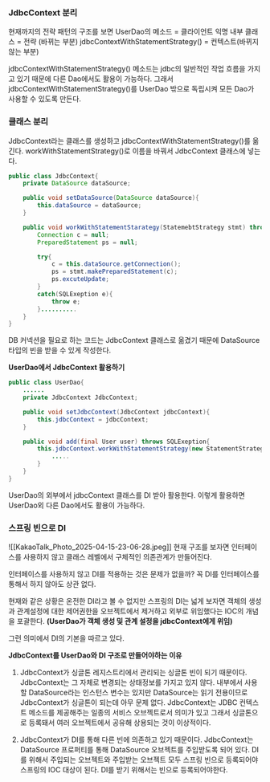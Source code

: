 
### JdbcContext 분리
현재까지의 전략 패턴의 구조를 보면
UserDao의 메소드 = 클라이언트
익명 내부 클래스 = 전략 (바뀌는 부분)
jdbcContextWithStatementStrategy() = 컨텍스트(바뀌지 않는 부분)

jdbcContextWithStatementStrategy() 메소드는 jdbc의 일반적인 작업 흐름을 가지고 있기 때문에 다른 Dao에서도
활용이 가능하다.
그래서 jdbcContextWithStatementStrategy()를 UserDao 밖으로 독립시켜 모든 Dao가 사용할 수 있도록 만든다.

### 클래스 분리
JdbcContext라는 클래스를 생성하고 jdbcContextWithStatementStrategy()를 옮긴다.
workWithStatementStrategy()로 이름을 바꿔서 JdbcContext 클래스에 넣는다.

```java
public class JdbcContext{
	private DataSource dataSource;

	public void setDataSource(DataSource dataSource){
		this.dataSource = dataSource;
	}

	public void workWithStatementStarategy(StatemebtStrategy stmt) throws SQLExeption{
		Connection c = null;
		PreparedStatement ps = null;

		try{
			c = this.dataSource.getConnection();
			ps = stmt.makePreparedStatement(c);
			ps.excuteUpdate;
		}
		catch(SQLExeption e){
			throw e;
		}..........
	}
}
```
DB 커넥션을 필요로 하는 코드는 JdbcContext 클래스로 옮겼기 때문에 DataSource 타입의 빈을 받을 수 있게 작성한다.

**UserDao에서 JdbcContext 활용하기**
```java
public class UserDao{
	......
	private JdbcContext JdbcContext;

	public void setJdbcContext(JdbcContext jdbcContext){
		this.jdbcContext = jdbcContext;
	}

	public void add(final User user) throws SQLExeption{
		this.jdbcContext.workWithStatementStrategy(new StatementStrategy){
			.....
		}
	}
}
```
UserDao의 외부에서 jdbcContext 클래스를 DI 받아 활용한다.
이렇게 활용하면  UserDao외 다른 Dao에서도 활용이 가능하다.


### 스프링 빈으로 DI

![[KakaoTalk_Photo_2025-04-15-23-06-28.jpeg]]
현재 구조를 보자면 인터페이스를 사용하지 않고 클래스 레벨에서 구체적인 의존관계가 만들어진다.

인터페이스를 사용하지 않고 DI를 적용하는 것은 문제가 없을까?
꼭 DI를 인터페이스를 통해서 하지 않아도 상관 없다.

현재와 같은 상황은 온전한 DI라고 볼 수 없지만 스프링의 DI는 넓게 보자면 객체의 생성과 관계설정에 대한 제어권한을
오브젝트에서 제거하고 외부로 위임했다는 IOC의 개념을 포괄한다.
**(UserDao가 객체 생성 및 관계 설정을 jdbcContext에게 위임)**

그런 의미에서 DI의 기본을 따르고 있다.

**JdbcContext를 UserDao와 DI 구조로 만들어야하는 이유**
1. JdbcContext가 싱글톤 레지스트리에서 관리되는 싱글톤 빈이 되기 때문이다.
		JdbcContext는 그 자체로 변경되는 상태정보를 가지고 있지 않다.
		내부에서 사용할 DataSource라는 인스턴스 변수는 있지만 DataSource는 읽기 전용이므로 JdbcContext가 싱글톤이 되는데
		아무 문제 없다.
		JdbcContext는 JDBC 컨텍스트 메소드를 제공해주는 일종의 서비스 오브젝트로서 의미가 있고 그래서 싱글톤으로 등록돼서
		여러 오브젝트에서 공유해 상용되는 것이 이상적이다.

2. JdbcContext가 DI를 통해 다른 빈에 의존하고 있기 때문이다.
		JdbcContext는 DataSource 프로퍼티를 통해 DataSource 오브젝트를 주입받도록 되어 있다.
		DI를 위해서 주입되는 오브젝트와 주입받는 오브젝트 모두 스프링 빈으로 등록되어야 스프링의 IOC 대상이 된다.
		DI를 받기 위해서는 빈으로 등록되어야한다.

